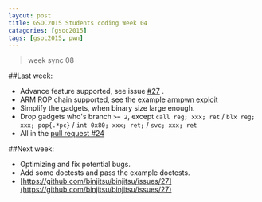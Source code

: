 ```yaml
---
layout: post
title: GSOC2015 Students coding Week 04
catagories: [gsoc2015]
tags: [gsoc2015, pwn]
---
```


> week sync 08

##Last week:

* Advance feature supported, see issue [#27](https://github.com/binjitsu/binjitsu/issues/27) .
* ARM ROP chain supported, see the example [armpwn exploit](https://github.com/lieanu/test_for_multiarch_rop/blob/master/arm/armpwn/pwn_armpwn_auto.py)
* Simplify the gadgets, when binary size large enough.
* Drop gadgets who's branch `>= 2`, except `call reg; xxx; ret` / `blx reg; xxx; pop{.*pc}` / `int 0x80; xxx; ret;` / `svc; xxx; ret`
* All in the [pull request #24](https://github.com/binjitsu/binjitsu/pull/24/commits)


##Next week:

* Optimizing and fix potential bugs.
* Add some doctests and pass the example doctests.
* [https://github.com/binjitsu/binjitsu/issues/27](https://github.com/binjitsu/binjitsu/issues/27)
